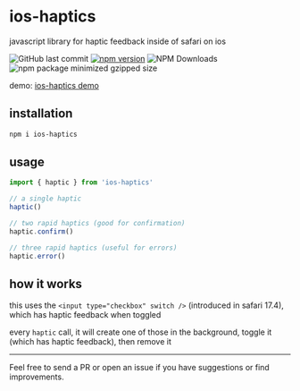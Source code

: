 # ios-haptics

javascript library for haptic feedback inside of safari on ios

![GitHub last commit](https://img.shields.io/github/last-commit/tijnjh/ios-haptics)
[![npm version](https://img.shields.io/npm/v/ios-haptics.svg)](https://npmjs.com/package/ios-haptics)
![NPM Downloads](https://img.shields.io/npm/dm/ios-haptics)
![npm package minimized gzipped size](https://img.shields.io/bundlejs/size/ios-haptics)

demo: [ios-haptics demo](https://wg.tijn.dev?h=s0kqLSnJz1PITLFVykgsKMlMVrKD0Db6ECk7Lkw1zvl5aZlFuTClCskQPj4trkVF%7EUVwDakgHlw5AA&c=UwAA&j=hYwxDsIwDEX3nMLKBAPJTsQC6sAxUJqSiDqObDMgxN1RlY6Vun3pv_cKNmKFL%7ERH0xLhBxMTgs2qTc7eJ0En2ReSUyfEBmNGim9MVd0z6TCnZV4_9_FgO2OPjmqcS3zBZQ2HPedGdSqMG6qL_dpNDMzEW4G0HMH8AQ)

## installation

```sh
npm i ios-haptics
```

## usage

```javascript
import { haptic } from 'ios-haptics'

// a single haptic
haptic()

// two rapid haptics (good for confirmation)
haptic.confirm()

// three rapid haptics (useful for errors)
haptic.error()
```

## how it works

this uses the `<input type="checkbox" switch />` (introduced in safari 17.4), which has haptic feedback when toggled

every `haptic` call, it will create one of those in the background, toggle it (which has haptic feedback), then remove it

---

Feel free to send a PR or open an issue if you have suggestions or find
improvements.
